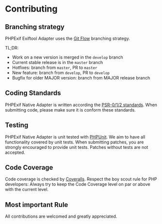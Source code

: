 # Contributing

## Branching strategy

PHPExif Exiftool Adapter uses the [Git Flow](https://github.com/nvie/gitflow) branching strategy.

TL;DR:

- Work on a new version is merged in the `develop` branch
- Current stable release is in the `master` branch
- Hotfixes: branch from `master`, PR to `master`
- New feature: branch from `develop`, PR to `develop`
- Bugfix for older MAJOR version: branch from MAJOR release branch

## Coding Standards

PHPExif Native Adapter is written according the [PSR-0/1/2 standards](http://www.php-fig.org/). When submitting code, please make sure it is conform these standards.

## Testing

PHPExif Native Adapter is unit tested with [PHPUnit](https://phpunit.de/). We aim to have all functionality covered by unit tests. When submitting patches, you are strongly encouraged to provide unit tests. Patches without tests are not accepted.

## Code Coverage

Code coverage is checked by [Coveralls](https://coveralls.io/repos/PHPExif/php-exif-exiftool). Respect the boy scout rule for PHP developers: Always try to keep the Code Coverage level on par or above with the current level.

## Most important Rule

All contributions are welcomed and greatly appreciated.
